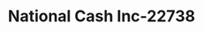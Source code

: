 ---
f_zip-code: 72143
f_state-code: AR
title: National Cash Inc-22738
f_phone: 501-268-8973
f_city-only: Searcy
f_address: 2137 E Race Ave Searcy
f_location-unique-id: '22738'
slug: national-cash-inc-22738
updated-on: '2024-05-30T13:46:58.046Z'
created-on: '2024-05-30T13:36:59.803Z'
published-on: '2024-05-30T13:54:32.469Z'
f_city-state: cms/city/searcy-ar.md
f_company: cms/company/national-cash-inc.md
f_state: cms/state/arkansas.md
layout: '[payday-loan].html'
tags: payday-loan
---
